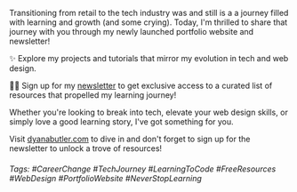 Transitioning from retail to the tech industry was and still is a a journey filled with learning and growth (and some crying). Today, I'm thrilled to share that journey with you through my newly launched portfolio website and newsletter!

✨ Explore my projects and tutorials that mirror my evolution in tech and web design.

👩‍💻 Sign up for my [newsletter](https://dyanabutler.beehiiv.com/subscribe) to get exclusive access to a curated list of resources that propelled my learning journey!

Whether you're looking to break into tech, elevate your web design skills, or simply love a good learning story, I've got something for you.

Visit [dyanabutler.com](http://dyanabutler.com) to dive in and don't forget to sign up for the newsletter to unlock a trove of resources!

###### Tags: #CareerChange #TechJourney #LearningToCode #FreeResources #WebDesign #PortfolioWebsite #NeverStopLearning
